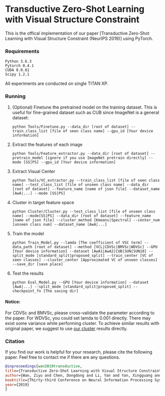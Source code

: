 # Transductive Zero-Shot Learning with Visual Structure Constraint

This is the offical implementation of our paper [Transductive Zero-Shot Learning with Visual Structure Constraint (NeurIPS 2019)] using PyTorch.


### Requirements
```
Python 3.6.3
Pytorch 0.4.1
CUDA 8.0.61
Scipy 1.2.1
```
All experiments are conducted on single TITAN XP.


### Running

1. (Optional) Finetune the pretrained model on the training dataset. This is useful for fine-grained dataset such as CUB since ImageNet is a general dataset:
    
    ```
    python Tools/Finetune.py --data_dir [root of dataset] --train_class_list [file of seen class name] --gpu_id [Your device information]
    ```
2. Extract the features of each image

    ```
    python Tools/Feature_extractor.py --data_dir [root of dataset] --pretrain_model [ignore if you use ImageNet pretrain directly] --mode [SS|PS] --gpu_id [Your device information]
    ```
3. Extract Visual Center
    ```
    python Tools/VC_extractor.py --train_class_list [file of seen class name] --test_class_list [file of unseen class name] --data_dir [root of dataset] --feature_name [name of json file] --dataset_name [AwA|...] --mode [SS|PS]
    ```
4. Cluster in target feature space

    ```
    python Cluster/Cluster.py --test_class_list [file of unseen class name] --mode[SS|PS] --data_dir [root of dataset] --feature_name [name of json file] --cluster_method [Kmeans|Spectral] --center_num [unseen class num] --dataset_name [AwA|...]
    ```
5. Train the model
    ```
    python Train_Model.py --lamda [The coefficient of VSC term] --data_path [root of dataset] --method [VCL|CDVSc|BMVSc|WDVSc] --GPU [Your device information] --dataset [AwA1|AwA2|CUB|SUN|SUN10] --split_mode [standard_split|proposed_split] --train_center [VC of seen classes] --cluster_center [Approximated VC of unseen classes] --save_dir [save place]
    ```
6. Test the results
    ```
    python Eval_Model.py --GPU [Your device information] --dataset [AwA|...] --split_mode [standard_split|proposed_split] --checkpoint_fn [The saving dir]
    ```

#### Notice: 
For CDVSc and BMVSc, please cross-validate the parameter according to the paper. For WDVSc, you could set lamda to 0.001 directly.
There may exist some variance while performing cluster. To achieve similar results with original paper, we suggest to use [our cluster](https://drive.google.com/open?id=1tpXoPS8KMgsVgDVW0x_rC19s9L7ExMqv) results directly.       


### Citation

If you find our work is helpful for your research, please cite the following paper. Feel free to contact me if there are any questions.

```bibtex
@inproceedings{wan2019transductive,
title={Transductive Zero-Shot Learning with Visual Structure Constraint},
author={Wan, Ziyu and Chen, Dongdong and Li, Yan and Yan, Xingguang and Zhang, Junge and Yu, Yizhou and Liao, Jing},
booktitle={Thirty-third Conference on Neural Information Processing Systems (NeurIPS)},
year={2019}
}
```
    